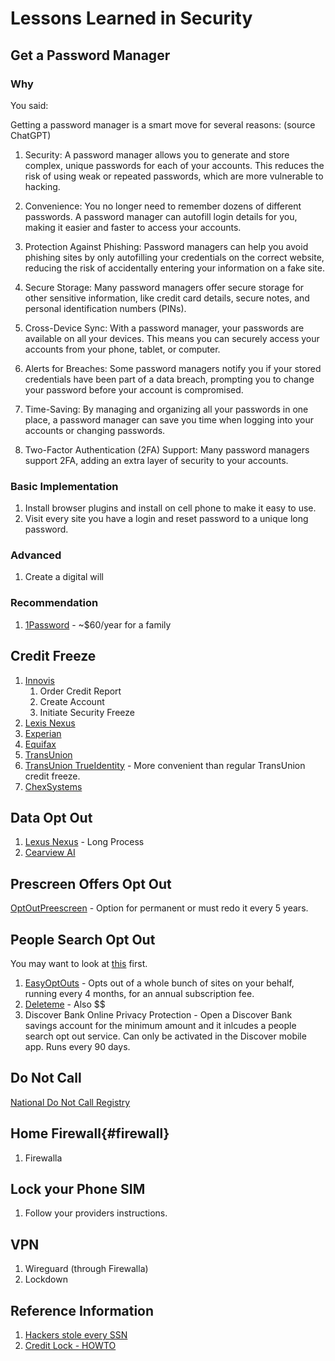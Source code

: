 # Lessons Learned in Security

## Get a Password Manager

### Why 

You said:

Getting a password manager is a smart move for several reasons: (source ChatGPT)

1. Security: A password manager allows you to generate and store complex, unique passwords for each of your accounts. This reduces the risk of using weak or repeated passwords, which are more vulnerable to hacking.

1. Convenience: You no longer need to remember dozens of different passwords. A password manager can autofill login details for you, making it easier and faster to access your accounts.

1. Protection Against Phishing: Password managers can help you avoid phishing sites by only autofilling your credentials on the correct website, reducing the risk of accidentally entering your information on a fake site.

1. Secure Storage: Many password managers offer secure storage for other sensitive information, like credit card details, secure notes, and personal identification numbers (PINs).

1. Cross-Device Sync: With a password manager, your passwords are available on all your devices. This means you can securely access your accounts from your phone, tablet, or computer.

1. Alerts for Breaches: Some password managers notify you if your stored credentials have been part of a data breach, prompting you to change your password before your account is compromised.

1. Time-Saving: By managing and organizing all your passwords in one place, a password manager can save you time when logging into your accounts or changing passwords.

1. Two-Factor Authentication (2FA) Support: Many password managers support 2FA, adding an extra layer of security to your accounts.

### Basic Implementation

1. Install browser plugins and install on cell phone to make it easy to use.
1. Visit every site you have a login and reset password to a unique long password.

### Advanced

1. Create a digital will


### Recommendation
1. [1Password](https://1password.com/pricing) - ~$60/year for a family

## Credit Freeze

1. [Innovis](https://www.innovis.com/personal/securityFreeze)
      1. Order Credit Report
      2. Create Account
      3. Initiate Security Freeze
1. [Lexis Nexus](https://consumer.risk.lexisnexis.com/freeze)
1. [Experian](https://www.experian.com/freeze/center.html)
1. [Equifax](https://my.equifax.com/membercenter/#/freeze)
1. [TransUnion](https://www.transunion.com/credit-freeze/place-credit-freeze)
1. [TransUnion TrueIdentity](https://membership.trueidentity.com/tucm/dashboard.page) - More convenient than regular TransUnion credit freeze.
1. [ChexSystems](https://www.chexsystems.com/security-freeze/information)

## Data Opt Out

1. [Lexus Nexus](https://optout.lexisnexis.com/) - Long Process
1. [Cearview AI](https://privacyportal.onetrust.com/webform/1fdd17ee-bd10-4813-a254-de7d5c09360a/2a09e1a7-f09f-4e0c-91a2-5818abe414d5)

## Prescreen Offers Opt Out

[OptOutPreescreen](https://www.optoutprescreen.com) - Option for permanent or must redo it every 5 years.

## People Search Opt Out

You may want to look at [this](https://arstechnica.com/gadgets/2024/08/its-not-worth-paying-to-be-removed-from-people-finder-sites-study-says/) first.

1. [EasyOptOuts](https://easyoptouts.com) - Opts out of a whole bunch of sites on your behalf, running every 4 months, for an annual subscription fee.
1. [Deleteme](https://joindeleteme.com/) - Also $$
1. Discover Bank Online Privacy Protection - Open a Discover Bank savings account for the minimum amount and it inlcudes a people search opt out service. Can only be activated in the Discover mobile app. Runs every 90 days. 

## Do Not Call

[National Do Not Call Registry](https://www.donotcall.gov)

## Home Firewall{#firewall}

1. Firewalla

## Lock your Phone SIM

1. Follow your providers instructions.

## VPN

1. Wireguard (through Firewalla)
1. Lockdown

## Reference Information

1. [Hackers stole every SSN](https://www.latimes.com/business/story/2024-08-13/hacker-claims-theft-of-every-american-social-security-number)
2. [Credit Lock - HOWTO](https://pirg.org/edfund/resources/identity-theft-is-soaring-reduce-your-risk-dramatically-by-simply-freezing-your-credit-files/)

